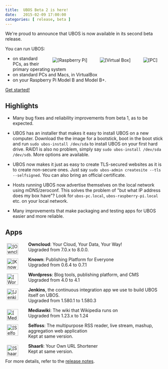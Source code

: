 ```yaml
---
title:  UBOS Beta 2 is here!
date:   2015-02-09 17:00:00
categories: [ release, beta ]
---
```


We're proud to announce that UBOS is now available in its second beta release.

You can run UBOS:

<img src="/images/pc-79x100.png"   alt="[PC]"           style="float: right; margin: 5px 20px">
<img src="/images/vbox-82x100.png" alt="[Virtual Box]"  style="float: right; margin: 5px 20px">
<img src="/images/rpi-83x100.png"  alt="[Raspberry Pi]" style="float: right; margin: 5px 20px">

 * on standard PCs, as their primary operating system
 * on standard PCs and Macs, in VirtualBox
 * on your Raspberry Pi Model B and Model B+.

<a href="/quickstart/">Get started!</a>

<h2>Highlights</h2>

 * Many bug fixes and reliability improvements from beta 1, as to be expected.

 * UBOS has an installer that makes it easy to install UBOS on a new
   computer. Download the the image for a bootstick, boot in the boot stick and
   run ``sudo ubos-install /dev/sda`` to install UBOS on your first hard drive. RAID1
   is also no problem, simply say ``sudo ubos-install /dev/sda /dev/sdb``. More options
   are available.

 * UBOS now makes it just as easy to create TLS-secured websites as it is to create
   non-secure ones. Just say ``sudo ubos-admin createsite --tls --selfsigned``. You can
   also bring an official certificate.

 * Hosts running UBOS now advertise themselves on the local network using mDNS/zeroconf.
   This solves the problem of "but what IP address does my box have"? Look for
   ``ubos-pc.local``, ``ubos-raspberry-pi.local`` etc. on your local network.

 * Many improvements that make packaging and testing apps for UBOS easier and more
   reliable.

<h2>Apps</h2>

<img src="/images/owncloud-72x72.png" alt="[Owncloud]" style="float: left; width: 36px; margin: 5px 32px 0 5px">

   **Owncloud**: Your Cloud, Your Data, Your Way!<br>
   Upgraded from 7.0.x to 8.0.0.

<img src="/images/known-72x72.png" alt="[Known]" style="float: left; width: 36px; margin: 5px 32px 0 5px">

   **Known**: Publishing Platform for Everyone<br>
   Upgraded from 0.6.4 to 0.7.1

<img src="/images/wordpress-72x72.png" alt="[Wordpress]" style="float: left; width: 36px; margin: 5px 32px 0 5px">

   **Wordpress**: Blog tools, publishing platform, and CMS<br>
   Upgraded from 4.0 to 4.1

<img src="/images/jenkins-72x72.png" alt="[Jenkins]" style="float: left; width: 36px; margin: 5px 32px 0 5px">

   **Jenkins**, the continuous integration app we use to build UBOS itself on UBOS.<br>
   Upgraded from 1.580.1 to 1.580.3

<img src="/images/mediawiki-72x72.png" alt="[Mediawiki]" style="float: left; width: 36px; margin: 5px 32px 0 5px">

   **Mediawiki**: The wiki that Wikipedia runs on<br>
   Upgraded from 1.23.x to 1.24

<img src="/images/selfoss-72x72.png" alt="[Selfoss]" style="float: left; width: 36px; margin: 5px 32px 0 5px">

   **Selfoss**: The multipurpose RSS reader, live stream, mashup, aggregation web application<br>
   Kept at same version.

<img src="/images/shaarli-72x72.png" alt="[Shaarli]" style="float: left; width: 36px; margin: 5px 32px 0 5px">

   **Shaarli**: Your Own URL Shortener<br>
   Kept at same version.

For more details, refer to the <a href="/docs/releases/beta2/release-notes/">release notes</a>.
